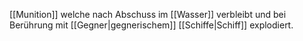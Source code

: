 [[Munition]] welche nach Abschuss im [[Wasser]] verbleibt und bei Berührung mit [[Gegner|gegnerischem]] [[Schiffe|Schiff]] explodiert. 
